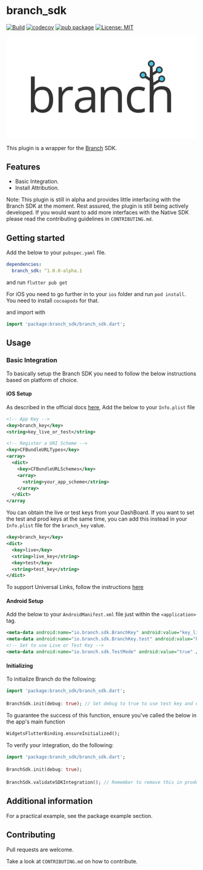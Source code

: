 # branch_sdk

[![Build](https://github.com/francis94c/branch_sdk/actions/workflows/main.yml/badge.svg)](https://github.com/francis94c/branch_sdk/actions/workflows/main.yml) [![codecov](https://codecov.io/gh/francis94c/branch_sdk/branch/master/graph/badge.svg?token=KCPSZJHEO9)](https://codecov.io/gh/francis94c/branch_sdk) [![pub package](https://img.shields.io/pub/v/branch_sdk.svg)](https://pub.dev/packages/branch_sdk) [![License: MIT](https://img.shields.io/badge/License-MIT-yellow.svg)](https://opensource.org/licenses/MIT)

![Branch](https://github.com/francis94c/branch_sdk/blob/master/assets/images/branch.png?raw=true)

This plugin is a wrapper for the [Branch](https://branch.io) SDK.

## Features

- Basic Integration.
- Install Attribution.

Note: This plugin is still in alpha and provides little interfacing with the Branch SDK at the moment. Rest assured, the plugin is still being actively developed. If you would want to add more interfaces with the Native SDK please read the contributing guidelines in `CONTRIBUTING.md`.

## Getting started

Add the below to your `pubspec.yaml` file.

```yaml
dependencies:
  branch_sdk: ^1.0.0-alpha.1
```

and run `flutter pub get`

For iOS you need to go further in to your `ios` folder and run `pod install`. You need to install `cocoapods` for that.

and import with

```dart
import 'package:branch_sdk/branch_sdk.dart';
```

## Usage

### Basic Integration

To basically setup the Branch SDK you need to follow the below instructions based on platform of choice.

#### iOS Setup

As described in the official docs [here](https://help.branch.io/developers-hub/docs/ios-full-reference#register-your-app), Add the below to your `Info.plist` file

```xml
<!-- App Key -->
<key>branch_key</key>
<string>key_live_or_test</string>
```

```xml
<!-- Register a URI Scheme -->
<key>CFBundleURLTypes</key>
<array>
  <dict>
    <key>CFBundleURLSchemes</key>
	<array>
	  <string>your_app_scheme</string>
	</array>
  </dict>
</array
```

You can obtain the live or test keys from your DashBoard. If you want to set the test and prod keys at the same time, you can add this instead in your `Info.plist` file for the `branch_key` value.

```xml
<key>branch_key</key>
<dict>
  <key>live</key>
  <string>live_key</string>
  <key>test</key>
  <string>test_key</string>
</dict>
```

To support Universal Links, follow the instructions [here](https://help.branch.io/developers-hub/docs/ios-full-reference#support-universal-linking-ios-9-and-above)

#### Android Setup

Add the below to your `AndroidManifest.xml` file just within the `<application>` tag.

```xml
<meta-data android:name="io.branch.sdk.BranchKey" android:value="key_live_abc" />
<meta-data android:name="io.branch.sdk.BranchKey.test" android:value="key_test_abc" />
<!-- Set to use Live or Test Key -->
<meta-data android:name="io.branch.sdk.TestMode" android:value="true" />
```

#### Initializing

To initialize Branch do the following:

```dart
import 'package:branch_sdk/branch_sdk.dart';

BranchSdk.init(debug: true); // Set debug to true to use test key and enable logging. Note io.branch.sdk.TestMode in AndroidManifest.xml must be set to true for debug:true to work.
```

To guarantee the success of this function, ensure you've called the below in the app's main function

```dart
WidgetsFlutterBinding.ensureInitialized();
```

To verify your integration, do the following:

```dart
import 'package:branch_sdk/branch_sdk.dart';

BranchSdk.init(debug: true);

BranchSdk.validateSDKIntegration(); // Remember to remove this in production.
```

## Additional information

For a practical example, see the package example section.

## Contributing

Pull requests are welcome.

Take a look at `CONTRIBUTING.md` on how to contribute.